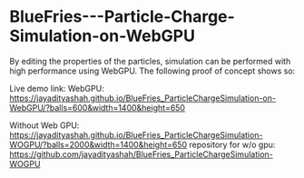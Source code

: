 # BlueFries---Particle-Charge-Simulation-on-WebGPU
 By editing the properties of the particles, simulation can be performed with high performance using WebGPU. The following proof of concept shows so:
 
Live demo link:
WebGPU: https://jayadityashah.github.io/BlueFries_ParticleChargeSimulation-on-WebGPU/?balls=600&width=1400&height=650


Without Web GPU: https://jayadityashah.github.io/BlueFries_ParticleChargeSimulation-WOGPU/?balls=2000&width=1400&height=650
repository for w/o gpu: https://github.com/jayadityashah/BlueFries_ParticleChargeSimulation-WOGPU
